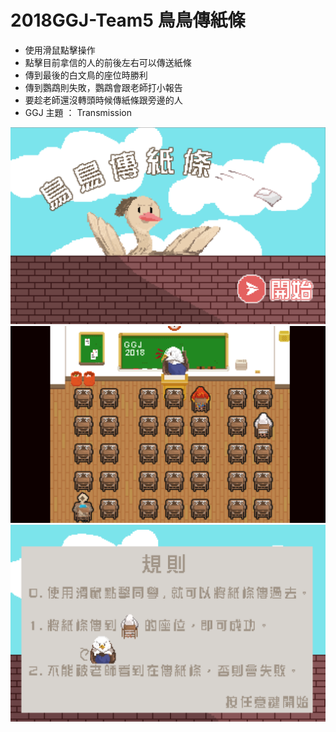 # 2018GGJ-Team5 鳥鳥傳紙條
* 使用滑鼠點擊操作
* 點擊目前拿信的人的前後左右可以傳送紙條
* 傳到最後的白文鳥的座位時勝利
* 傳到鸚鵡則失敗，鸚鵡會跟老師打小報告
* 要趁老師還沒轉頭時候傳紙條跟旁邊的人
* GGJ 主題 ： Transmission

![標題畫面](https://github.com/L1247/2018GGJ-Team5/blob/master/2018-01-28_16-59-33.png)
![遊戲畫面](https://github.com/L1247/2018GGJ-Team5/blob/master/2018-01-28_17-00-40.png)
![規則](https://github.com/L1247/2018GGJ-Team5/blob/master/%E8%A6%8F%E5%89%87.png)
